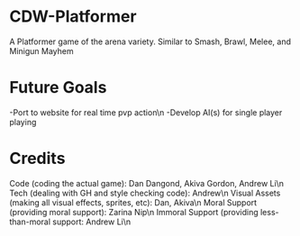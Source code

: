 CDW-Platformer
==============

A Platformer game of the arena variety. Similar to Smash, Brawl, Melee, and Minigun Mayhem

Future Goals
==============

-Port to website for real time pvp action\n
-Develop AI(s) for single player playing

Credits
==============

Code (coding the actual game): Dan Dangond, Akiva Gordon, Andrew Li\n
Tech (dealing with GH and style checking code): Andrew\n
Visual Assets (making all visual effects, sprites, etc): Dan, Akiva\n
Moral Support (providing moral support): Zarina Nip\n
Immoral Support (providing less-than-moral support: Andrew Li\n
